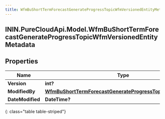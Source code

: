 ```yaml
---
title: WfmBuShortTermForecastGenerateProgressTopicWfmVersionedEntityMetadata
---
```

## ININ.PureCloudApi.Model.WfmBuShortTermForecastGenerateProgressTopicWfmVersionedEntityMetadata

## Properties

|Name | Type | Description | Notes|
|------------ | ------------- | ------------- | -------------|
| **Version** | **int?** |  | [optional] |
| **ModifiedBy** | [**WfmBuShortTermForecastGenerateProgressTopicUserReference**](WfmBuShortTermForecastGenerateProgressTopicUserReference.html) |  | [optional] |
| **DateModified** | **DateTime?** |  | [optional] |
{: class="table table-striped"}


